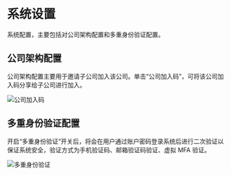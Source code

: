 # 系统设置

系统配置，主要包括对公司架构配置和多重身份验证配置。

## 公司架构配置

公司架构配置主要用于邀请子公司加入该公司。单击“公司加入码”，可将该公司加入码分享给子公司进行加入。

![公司加入码](https://docimages.blob.core.chinacloudapi.cn/images/Console/settingoragination20210329.png)

## 多重身份验证配置

开启“多重身份验证”开关后，将会在用户通过账户密码登录系统后进行二次验证以保证系统安全，验证方式为手机验证码、邮箱验证码验证、虚拟 MFA 验证。

![多重身份验证](https://docimages.blob.core.chinacloudapi.cn/images/Console/identifyverify20210416.png)
